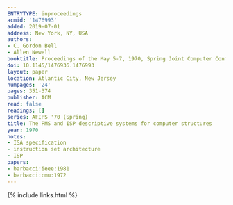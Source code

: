 ```yaml
---
ENTRYTYPE: inproceedings
acmid: '1476993'
added: 2019-07-01
address: New York, NY, USA
authors:
- C. Gordon Bell
- Allen Newell
booktitle: Proceedings of the May 5-7, 1970, Spring Joint Computer Conference
doi: 10.1145/1476936.1476993
layout: paper
location: Atlantic City, New Jersey
numpages: '24'
pages: 351-374
publisher: ACM
read: false
readings: []
series: AFIPS '70 (Spring)
title: The PMS and ISP descriptive systems for computer structures
year: 1970
notes:
- ISA specification
- instruction set architecture
- ISP
papers:
- barbacci:ieee:1981
- barbacci:cmu:1972
---
```

{% include links.html %}
